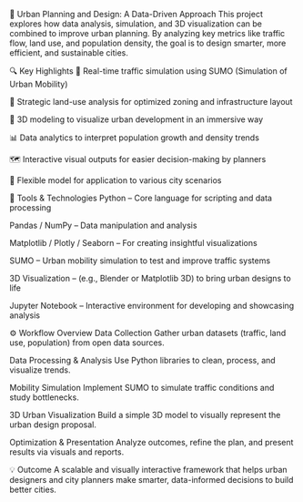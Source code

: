 🌆 Urban Planning and Design: A Data-Driven Approach
This project explores how data analysis, simulation, and 3D visualization can be combined to improve urban planning. By analyzing key metrics like traffic flow, land use, and population density, the goal is to design smarter, more efficient, and sustainable cities.

🔍 Key Highlights
📌 Real-time traffic simulation using SUMO (Simulation of Urban Mobility)

🧭 Strategic land-use analysis for optimized zoning and infrastructure layout

🧱 3D modeling to visualize urban development in an immersive way

📊 Data analytics to interpret population growth and density trends

🗺️ Interactive visual outputs for easier decision-making by planners

🔁 Flexible model for application to various city scenarios

🧰 Tools & Technologies
Python – Core language for scripting and data processing

Pandas / NumPy – Data manipulation and analysis

Matplotlib / Plotly / Seaborn – For creating insightful visualizations

SUMO – Urban mobility simulation to test and improve traffic systems

3D Visualization – (e.g., Blender or Matplotlib 3D) to bring urban designs to life

Jupyter Notebook – Interactive environment for developing and showcasing analysis

⚙️ Workflow Overview
Data Collection
Gather urban datasets (traffic, land use, population) from open data sources.

Data Processing & Analysis
Use Python libraries to clean, process, and visualize trends.

Mobility Simulation
Implement SUMO to simulate traffic conditions and study bottlenecks.

3D Urban Visualization
Build a simple 3D model to visually represent the urban design proposal.

Optimization & Presentation
Analyze outcomes, refine the plan, and present results via visuals and reports.

💡 Outcome
A scalable and visually interactive framework that helps urban designers and city planners make smarter, data-informed decisions to build better cities.
